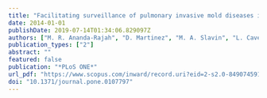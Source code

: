 ```yaml
---
title: "Facilitating surveillance of pulmonary invasive mold diseases in patients with haematological malignancies by screening computed tomography reports using natural language processing"
date: 2014-01-01
publishDate: 2019-07-14T01:34:06.829097Z
authors: ["M. R. Ananda-Rajah", "D. Martinez", "M. A. Slavin", "L. Cavedon", "M. Dooley", "A. Cheng", "K. A. Thursky"]
publication_types: ["2"]
abstract: ""
featured: false
publication: "*PLoS ONE*"
url_pdf: "https://www.scopus.com/inward/record.uri?eid=2-s2.0-84907459150&doi=10.1371%2fjournal.pone.0107797&partnerID=40&md5=8bef8582a72d9b308a92a8728f4f642e http://journals.plos.org/plosone/article/file?id=10.1371/journal.pone.0107797&type=printable"
doi: "10.1371/journal.pone.0107797"
---
```


